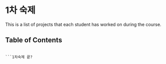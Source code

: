 # 1차 숙제

This is a list of projects that each student has worked on during the course.

## Table of Contents

```{202321016}

```1차숙제 끝?
